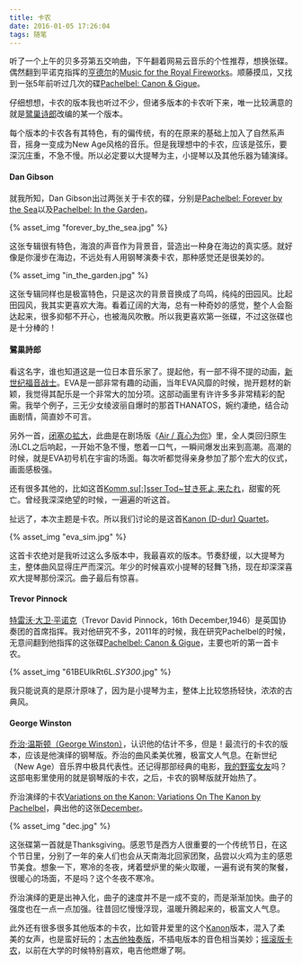 ```yaml
---
title: 卡农
date: 2016-01-05 17:26:04
tags: 随笔
---
```


听了一个上午的贝多芬第五交响曲，下午翻着网易云音乐的个性推荐，想换张碟。偶然翻到平诺克指挥的[亨德尔](https://zh.wikipedia.org/wiki/%E6%A0%BC%E5%A5%A5%E5%B0%94%E6%A0%BC%C2%B7%E5%BC%97%E9%87%8C%E5%BE%B7%E9%87%8C%E5%B8%8C%C2%B7%E4%BA%A8%E5%BE%B7%E5%B0%94)的[Music for the Royal Fireworks](https://zh.wikipedia.org/wiki/%E7%9A%87%E5%AE%B6%E7%85%99%E7%81%AB)。顺藤摸瓜，又找到一张5年前听过几次的碟[Pachelbel: Canon & Gigue](http://music.163.com/#/album?id=2508212)。

仔细想想，卡农的版本我也听过不少，但诸多版本的卡农听下来，唯一比较满意的就是[鹭巢诗郎](https://zh.wikipedia.org/wiki/%E9%B7%BA%E5%B7%A2%E8%A9%A9%E9%83%8E)改编的某一个版本。

每个版本的卡农各有其特色，有的偏传统，有的在原来的基础上加入了自然系声音，摇身一变成为New Age风格的音乐。但是我理想中的卡农，应该是弦乐，要深沉庄重，不急不慢。所以必定要以大提琴为主，小提琴以及其他乐器为辅演绎。

#### Dan Gibson

就我所知，Dan Gibson出过两张关于卡农的碟，分别是[Pachelbel: Forever by the Sea](http://music.163.com/#/album?id=499131)以及[Pachelbel: In the Garden](http://music.163.com/#/album?id=126379)。

{% asset_img "forever_by_the_sea.jpg" %}

这张专辑很有特色，海浪的声音作为背景音，营造出一种身在海边的真实感。就好像是你漫步在海边，不远处有人用钢琴演奏卡农，那种感觉还是很美妙的。

{% asset_img "in_the_garden.jpg" %}

这张专辑同样也是极富特色，只是这次的背景音换成了鸟鸣，纯纯的田园风。比起田园风，我其实更喜欢大海。看着辽阔的大海，总有一种奇妙的感觉，整个人会豁达起来，很多抑郁不开心，也被海风吹散。所以我更喜欢第一张碟，不过这张碟也是十分棒的！

#### 鷺巢詩郎

看这名字，谁也知道这是一位日本音乐家了。提起他，有一部不得不提的动画，[新世纪福音战士](http://baike.baidu.com/subview/19350/9229059.htm)。EVA是一部非常有趣的动画，当年EVA风靡的时候，抛开题材的新颖，我觉得其配乐是一个非常大的加分项。这部动画里有许许多多非常精彩的配需。我举个例子，三无少女绫波丽自爆时的那首THANATOS，婉约凄绝，结合动画剧情，简直妙不可言。

另外一首，[闭塞の拡大](http://music.163.com/#/song?id=576084)，此曲是在剧场版《[Air / 真心为你](http://baike.baidu.com/view/14475405.htm?fromtitle=Air%E7%9C%9F%E5%BF%83%E4%B8%BA%E4%BD%A0&fromid=6445780&type=syn)》里，全人类回归原生汤LCL之后响起，一开始不急不慢，憋着一口气，一瞬间爆发出来到高潮。高潮的时候，就是EVA初号机在宇宙的场面。每次听都觉得亲身参加了那个宏大的仪式，画面感极强。

还有很多其他的，比如这首[Komm,su[:]sser Tod~甘き死よ,来たれ](http://music.163.com/#/song?id=506177)，甜蜜的死亡。曾经我深深绝望的时候，一遍遍的听这首。

扯远了，本次主题是卡农。所以我们讨论的是这首[Kanon (D-dur) Quartet](http://music.163.com/#/song?id=26135015)。

{% asset_img "eva_sim.jpg" %}

这首卡农绝对是我听过这么多版本中，我最喜欢的版本。节奏舒缓，以大提琴为主，整体曲风显得庄严而深沉。年少的时候喜欢小提琴的轻舞飞扬，现在却深深喜欢大提琴那份深沉。曲子最后有惊喜。

#### Trevor Pinnock

[特雷沃·大卫·平诺克](http://baike.baidu.com/view/1921111.htm)（Trevor David Pinnock，16th December,1946）是英国协奏团的首席指挥。我对他研究不多，2011年的时候，我在研究Pachelbel的时候，无意间翻到他指挥的这张碟[Pachelbel: Canon & Gigue](http://music.163.com/#/album?id=2508212)，主要也听的第一首卡农。

{% asset_img "61BEUlkRt6L._SY300_.jpg" %}

我只能说真的是原汁原味了，因为是小提琴为主，整体上比较悠扬轻快，浓浓的古典风。

#### George Winston

[乔治·温斯顿（George Winston）](https://zh.wikipedia.org/wiki/%E4%B9%94%E6%B2%BB%C2%B7%E6%B8%A9%E6%96%AF%E9%A1%BF)，认识他的估计不多，但是！最流行的卡农的版本，应该是他演绎的钢琴版。乔治的曲风柔美优雅，极富文人气息。在新世纪（New Age）音乐界中极具代表性。还记得那部经典的电影，[我的野蛮女友](https://zh.wikipedia.org/wiki/%E6%88%91%E7%9A%84%E9%87%8E%E8%9B%AE%E5%A5%B3%E5%8F%8B)吗？这部电影里使用的就是钢琴版的卡农，之后，卡农的钢琴版就开始热了。

乔治演绎的卡农[Variations on the Kanon: Variations On The Kanon by Pachelbel](http://music.163.com/#/song?id=17953856)，典出他的这张[December](http://music.163.com/#/album?id=1651485)。

{% asset_img "dec.jpg" %}

这张碟第一首就是Thanksgiving。感恩节是西方人很重要的一个传统节日，在这个节日里，分别了一年的亲人们也会从天南海北回家团聚，品尝以火鸡为主的感恩节美食。想象一下，寒冷的冬夜，烤着壁炉里的柴火取暖，一遍有说有笑的聚餐，很暖心的场面，不是吗？这个冬夜不寒冷。

乔治演绎的更是出神入化，曲子的速度并不是一成不变的，而是渐渐加快。曲子的强度也在一点一点加强。往昔回忆慢慢浮现，温暖升腾起来的，极富文人气息。

此外还有很多很多其他版本的卡农，比如菅井爱里的这个[Kanon](http://music.163.com/#/song?id=553510)版本，混入了柔美的女声，也是蛮好玩的；[木吉他独奏版](http://music.163.com/#/song?id=34532273)，不插电版本的音色相当美妙；[摇滚版卡农](http://music.163.com/#/song?id=36080918)，以前在大学的时候特别喜欢，电吉他燃爆了啊。